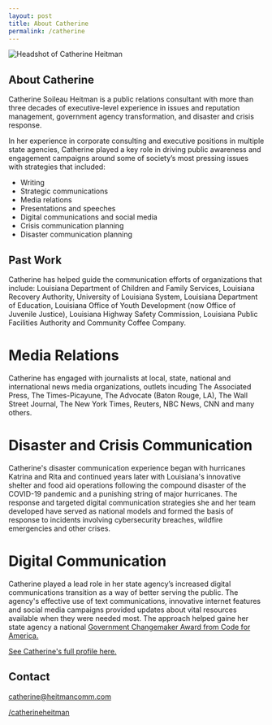 ```yaml
---
layout: post
title: About Catherine
permalink: /catherine
---
```


![Headshot of Catherine Heitman](https://heit.mn/heitmancomm.com/assets/headshot.png)
## **About Catherine**

Catherine Soileau Heitman is a public relations consultant with more than three decades of executive-level experience in issues and reputation management, government agency transformation, and disaster and crisis response.

In her experience in corporate consulting and executive positions in multiple state agencies, Catherine played a key role in driving public awareness and engagement campaigns around some of society’s most pressing issues with strategies that included:  

- Writing 
- Strategic communications
- Media relations
- Presentations and speeches
- Digital communications and social media
- Crisis communication planning 
- Disaster communication planning 

## **Past Work**
Catherine has helped guide the communication efforts of organizations that include: Louisiana Department of Children and Family Services, Louisiana Recovery Authority, University of Louisiana System, Louisiana Department of Education, Louisiana Office of Youth Development (now Office of Juvenile Justice), Louisiana Highway Safety Commission, Louisiana Public Facilities Authority and Community Coffee Company.

# Media Relations

Catherine has engaged with journalists at local, state, national and international news media organizations, outlets incuding The Associated Press, The Times-Picayune, The Advocate (Baton Rouge, LA), The Wall Street Journal, The New York Times, Reuters, NBC News, CNN and many others. 

# Disaster and Crisis Communication

Catherine's disaster communication experience began with hurricanes Katrina and Rita and continued years later with Louisiana's innovative shelter and food aid operations following the compound disaster of the COVID-19 pandemic and a punishing string of major hurricanes. The response and targeted digital communication strategies she and her team developed have served as national models and formed the basis of response to incidents involving cybersecurity breaches, wildfire emergencies and other crises. 

# Digital Communication

Catherine played a lead role in her state agency’s increased digital communications transition as a way of better serving the public. The agency's effective use of text communications, innovative internet features and social media campaigns provided updates about vital resources available when they were needed most. The approach helped gaine her state agency a national [Government Changemaker Award from Code for America.](https://www.dcfs.louisiana.gov/news/dcfs-awarded-code-for-americas-government-changemaker-award#)

[See Catherine's full profile here.](https://www.linkedin.com/in/catherineheitman/)

## Contact

<i class="bi bi-envelope"></i> [catherine@heitmancomm.com](catherine@heitmancomm.com)

<i class="bi bi-linkedin"></i> [/catherineheitman](https://www.linkedin.com/in/catherineheitman/)
